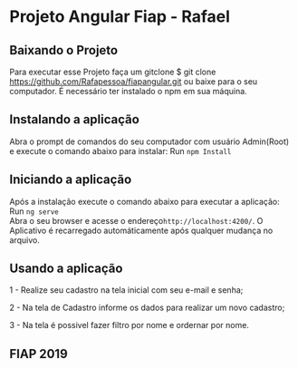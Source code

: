 # Projeto Angular Fiap - Rafael


## Baixando o Projeto

Para executar esse Projeto faça um gitclone 
$ git clone https://github.com/Rafapessoa/fiapangular.git
ou baixe para o seu computador.
É necessário ter instalado o npm em sua máquina.

## Instalando a aplicação
Abra o prompt de comandos do seu computador com usuário Admin(Root) e execute o comando abaixo para instalar:
Run `npm Install`

## Iniciando a aplicação
Após a instalação execute o comando abaixo para executar a aplicação:
Run `ng serve`  
Abra o seu browser e acesse o endereço`http://localhost:4200/`. 
O Aplicativo é recarregado automáticamente após qualquer mudança no arquivo.

## Usando a aplicação

1 - Realize seu cadastro na tela inicial com seu e-mail e senha;

2 - Na tela de Cadastro informe os dados para realizar um novo cadastro;

3 - Na tela é possivel fazer filtro por nome e ordernar por nome.


## FIAP 2019



